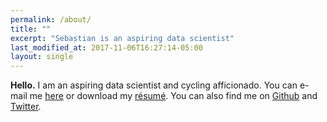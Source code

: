 ```yaml
---
permalink: /about/
title: ""
excerpt: "Sebastian is an aspiring data scientist"
last_modified_at: 2017-11-06T16:27:14-05:00
layout: single
---
```


**Hello.** I am an aspiring data scientist and cycling afficionado. You can e-mail me [here](mail&#116;&#111;&#58;p&#117;&#37;62li&#99;&#37;2&#69;%73e&#37;6&#50;&#97;st&#105;&#97;n&#64;m&#37;61ilbo&#120;&#46;o%72g'>public&#46;sebastian&#64;&#109;&#97;ilbox&#46;org)  or download my [résumé](/assets/documents/sebastian-bertoli-cv-public.pdf). You can also find me on [Github](https://github.com/sebastianbertoli) and [Twitter](https://twitter.com/sebasbert2017).

